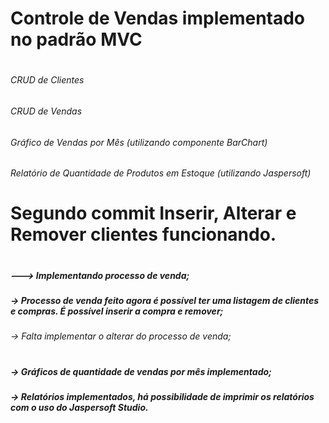# Controle de Vendas implementado no padrão MVC 
#
###### CRUD de Clientes
###### CRUD de Vendas
###### Gráfico de Vendas por Mês (utilizando componente BarChart)
###### Relatório de Quantidade de Produtos em Estoque (utilizando Jaspersoft)
#
# Segundo commit Inserir, Alterar e Remover clientes funcionando. ##
#
##### ---> Implementando processo de venda;
##### -> Processo de venda feito agora é possível ter uma listagem de clientes e compras. É possível inserir a compra e remover;
###### -> Falta implementar o alterar do processo de venda;
#
##### -> Gráficos de quantidade de vendas por mês implementado;
##### -> Relatórios implementados, há possibilidade de imprimir os relatórios com o uso do Jaspersoft Studio.

